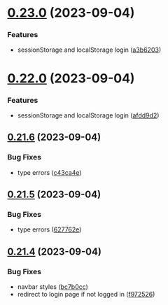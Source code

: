 # [0.23.0](https://github.com/onesoft-sudo/sudobot-dashboard/compare/v0.22.0...v0.23.0) (2023-09-04)


### Features

* sessionStorage and localStorage login ([a3b6203](https://github.com/onesoft-sudo/sudobot-dashboard/commit/a3b6203959eb3d15f762be6fea8170a474e698c0))



# [0.22.0](https://github.com/onesoft-sudo/sudobot-dashboard/compare/v0.21.6...v0.22.0) (2023-09-04)


### Features

* sessionStorage and localStorage login ([afdd9d2](https://github.com/onesoft-sudo/sudobot-dashboard/commit/afdd9d24136b843ac3fca3dc82b866bc9d90cbc4))



## [0.21.6](https://github.com/onesoft-sudo/sudobot-dashboard/compare/v0.21.5...v0.21.6) (2023-09-04)


### Bug Fixes

* type errors ([c43ca4e](https://github.com/onesoft-sudo/sudobot-dashboard/commit/c43ca4e598cf196e0f74b41d816e1ce5718f033f))



## [0.21.5](https://github.com/onesoft-sudo/sudobot-dashboard/compare/v0.21.4...v0.21.5) (2023-09-04)


### Bug Fixes

* type errors ([627762e](https://github.com/onesoft-sudo/sudobot-dashboard/commit/627762eb988a9053e61f9b4d644a22eee521bea5))



## [0.21.4](https://github.com/onesoft-sudo/sudobot-dashboard/compare/v0.21.3...v0.21.4) (2023-09-04)


### Bug Fixes

* navbar styles ([bc7b0cc](https://github.com/onesoft-sudo/sudobot-dashboard/commit/bc7b0cc920fb027e69a29cf16f757051f16510e4))
* redirect to login page if not logged in ([f972526](https://github.com/onesoft-sudo/sudobot-dashboard/commit/f972526712800c36871e71f5b2499522daa93682))



